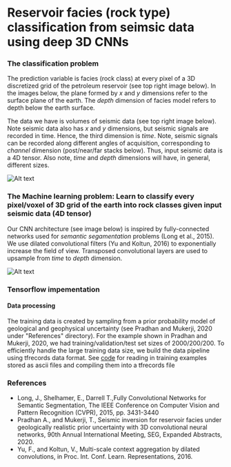 # Reservoir facies (rock type) classification from seimsic data using deep 3D CNNs
### The classification problem
The prediction variable is  facies (rock class) at every pixel of a 3D discretized grid of the petroleum reservoir (see top right image below). In the images below, the plane formed by *x* and *y* dimensions refer to the surface plane of the earth. The *depth* dimension of facies model refers to depth below the earth surface.

The data we have is volumes of seismic data (see top right image below). Note seismic data also has *x* and *y* dimensions, but seismic signals are recorded in time. Hence, the third dimension is *time*.  Note, seismic signals can be recorded along different angles of acquisition, corresponding to *channel* dimension (post/near/far stacks below). Thus, input seismic data is a 4D tensor. Also note, *time* and *depth* dimensions will have, in general, different sizes.

![Alt text](https://github.com/pradhan-a/CNN_rock_type_segmentation/blob/master/Figures/Picture1.png)

### The Machine learning problem: Learn to classify every pixel/voxel of 3D grid of the earth into rock classes given input seismic data (4D tensor)
Our CNN architecture (see image below) is inspired by fully-connected networks used for *semantic segamentation* problems (Long et al., 2015). We use dilated convolutional filters (Yu and Koltun, 2016) to exponentially increase the field of view. Transposed convolutional layers are used to upsample from *time* to *depth* dimension.

![Alt text](https://github.com/pradhan-a/CNN_rock_type_segmentation/blob/master/Figures/Picture2.png)

### Tensorflow impementation
#### Data processing
The training data is created by sampling from a prior probability model of geological and geophysical uncertainty (see Pradhan and Mukerji, 2020 under "References" directory). For the example shown in Pradhan and Mukerji, 2020, we had training/validation/test set sizes of 2000/200/200. To efficiently handle the large training data size, we build the data pipeline using tfrecords data format. See [code](https://github.com/pradhan-a/CNN_rock_type_segmentation/blob/master/Source/build_tfrecord.py) for reading in training examples stored as ascii files and compiling them into a tfrecords file

### References
* Long, J., Shelhamer, E., Darrell T.,Fully Convolutional Networks for Semantic Segmentation, The IEEE Conference on Computer Vision and Pattern Recognition (CVPR), 2015, pp. 3431-3440
* Pradhan A., and Mukerji, T., Seismic inversion for reservoir facies under geologically realistic prior uncertainty with 3D convolutional neural networks, 90th Annual
International Meeting, SEG, Expanded Abstracts, 2020.
* Yu, F., and Koltun, V., Multi-scale context aggregation by dilated convolutions, in Proc. Int. Conf. Learn. Representations, 2016.
